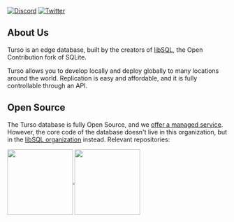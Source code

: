 [![Discord](https://img.shields.io/discord/933071162680958986?color=5865F2&label=discord&logo=discord&logoColor=8a9095)](https://discord.gg/GHNN9CNAZe)
[![Twitter](https://img.shields.io/twitter/follow/tursodatabase?style=plastic)](https://twitter.com/tursodatabase)

## About Us

Turso is an edge database, built by the creators of [libSQL](github.com/libsql), the Open Contribution fork of SQLite.

Turso allows you to develop locally and deploy globally to many locations around the world.
Replication is easy and affordable, and it is fully controllable through an API.

## Open Source

The Turso database is fully Open Source, and we [offer a managed service](https://turso.tech). However, the core code of the database doesn't live in this organization, but
in the [libSQL organization](github.com/libsql) instead. Relevant repositories:

<a href="https://github.com/libsql/libsql">
  <img align="center" style="height:150px;" src="https://github-readme-stats.vercel.app/api/pin/?username=libsql&repo=libsql" />
</a>
<a href="https://github.com/libsql/sqld">
  <img align="center" style="height:150px;" src="https://github-readme-stats.vercel.app/api/pin/?username=libsql&repo=sqld" />
</a>


